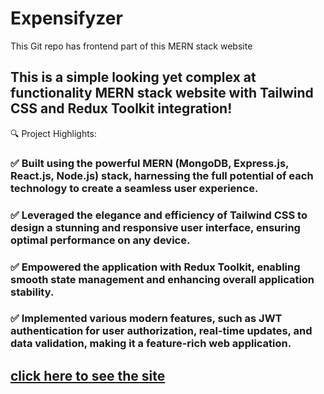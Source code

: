 # Expensifyzer

This Git repo has frontend part of this MERN stack website

## This is a simple looking yet complex at functionality MERN stack website with Tailwind CSS and Redux Toolkit integration!

🔍 Project Highlights:
### ✅ Built using the powerful MERN (MongoDB, Express.js, React.js, Node.js) stack, harnessing the full potential of each technology to create a seamless user experience.
### ✅ Leveraged the elegance and efficiency of Tailwind CSS to design a stunning and responsive user interface, ensuring optimal performance on any device.
### ✅ Empowered the application with Redux Toolkit, enabling smooth state management and enhancing overall application stability.
### ✅ Implemented various modern features, such as JWT authentication for user authorization, real-time updates, and data validation, making it a feature-rich web application.


## [click here to see the site](https://expensifyzer-frontend.vercel.app/)
